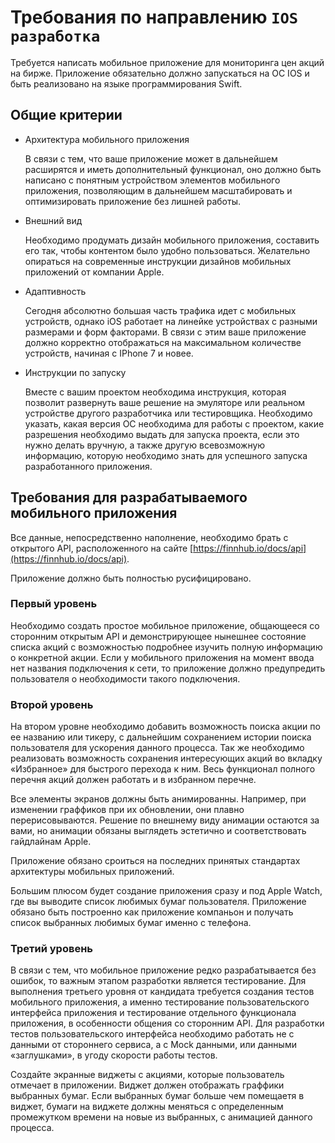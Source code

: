# Требования по направлению `IOS разработка`

Требуется написать мобильное приложение для мониторинга цен акций на бирже. Приложение обязательно должно запускаться на ОС IOS и быть реализовано на языке программирования Swift.

## Общие критерии

* Архитектура мобильного приложения

    В связи с тем, что ваше приложение может в дальнейшем расширятся и иметь дополнительный функционал, оно должно быть написано с понятным устройством элементов мобильного приложения, позволяющим в дальнейшем масштабировать и оптимизировать приложение без лишней работы.

* Внешний вид

    Необходимо продумать дизайн мобильного приложения, составить его так, чтобы контентом было удобно пользоваться. Желательно опираться на современные инструкции дизайнов мобильных приложений от компании Apple.

* Адаптивность

    Сегодня абсолютно большая часть трафика идет с мобильных устройств, однако iOS работает на линейке устройствах с разными размерами и форм факторами. В связи с этим ваше приложение должно корректно отображаться на максимальном количестве устройств, начиная с IPhone 7 и новее.

* Инструкции по запуску

    Вместе с вашим проектом необходима инструкция, которая позволит развернуть ваше решение на эмуляторе или реальном устройстве другого разработчика или тестировщика. Необходимо указать, какая версия ОС необходима для работы с проектом, какие разрешения необходимо выдать для запуска проекта, если это нужно делать вручную, а также другую всевозможную информацию, которую необходимо знать для успешного запуска разработанного приложения.

## Требования для разрабатываемого мобильного приложения

Все данные, непосредственно наполнение, необходимо брать с открытого API, расположенного на сайте [https://finnhub.io/docs/api](https://finnhub.io/docs/api).

Приложение должно быть полностью русифицировано.

### Первый уровень

Необходимо создать простое мобильное приложение, общающееся со сторонним открытым API и демонстрирующее нынешнее состояние списка акций с возможностью подробнее изучить полную информацию о конкретной акции. Если у мобильного приложения на момент ввода нет названия подключения к сети, то приложение должно предупредить пользователя о необходимости такого подключения.

### Второй уровень

На втором уровне необходимо добавить возможность поиска акции по ее названию или тикеру, с дальнейшим сохранением истории поиска пользователя для ускорения данного процесса. Так же необходимо реализовать возможность сохранения интересующих акций во вкладку «Избранное» для быстрого перехода к ним. Весь функционал полного перечня акций должен работать и в избранном перечне.

Все элементы экранов должны быть анимированны. Например, при изменении граффиков при их обновлении, они плавно перерисовываются. Решение по внешнему виду анимации остаются за вами, но анимации обязаны выглядеть эстетично и соответствовать гайдлайнам Apple.

Приложение обязано сроиться на последних принятых стандартах архитектуры мобильных приложений.

Большим плюсом будет создание приложения сразу и под Apple Watch, где вы выводите список любимых бумаг пользователя. Приложение обязано быть построенно как приложение компаньон и получать список выбранных любимых бумаг именно с телефона.

### Третий уровень

В связи с тем, что мобильное приложение редко разрабатывается без ошибок, то важным этапом разработки является тестирование. Для выполнения третьего уровня от кандидата требуется создания тестов мобильного приложения, а именно тестирование пользовательского интерфейса приложения и тестирование отдельного функционала приложения, в особенности общения со сторонним API. Для разработки тестов пользовательского интерфейса необходимо работать не с данными от стороннего сервиса, а с Mock данными, или данными «заглушками», в угоду скорости работы тестов.

Создайте экранные виджеты с акциями, которые пользователь отмечает в приложении. Виджет должен отображать граффики выбранных бумаг. Если выбранных бумаг больше чем помещаетя в виджет, бумаги на виджете должны меняться с определенным промежутком времени на новые из выбранных, с анимацией данного процесса.